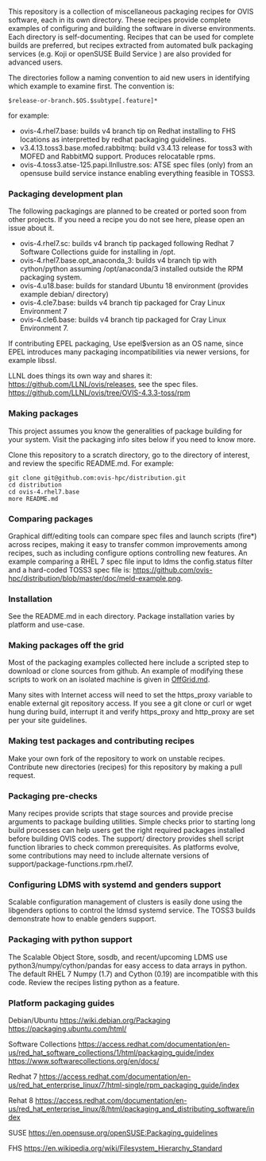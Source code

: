 This repository is a collection of miscellaneous packaging recipes for OVIS software, each in its own directory. These recipes provide complete examples of configuring and building the software in diverse environments.
Each directory is self-documenting. Recipes that can be used for complete builds are preferred, but recipes extracted from automated bulk packaging services (e.g. Koji or openSUSE Build Service ) are also provided for advanced users.

The directories follow a naming convention to aid new users in identifying which example to examine first. The convention is:

	$release-or-branch.$OS.$subtype[.feature]*

for example:
* ovis-4.rhel7.base: builds v4 branch tip on Redhat installing to FHS locations as interpretted by redhat packaging guidelines.
* v3.4.13.toss3.base.mofed.rabbitmq: build v3.4.13 release for toss3 with MOFED and RabbitMQ support. Produces relocatable rpms.
* ovis-4.toss3.atse-125.papi.llnllustre.sos: ATSE spec files (only) from an opensuse build service instance enabling everything feasible in TOSS3.

### Packaging development plan
The following packagings are planned to be created or ported soon from other projects. If you need a recipe you do not see here, please open an issue about it.
* ovis-4.rhel7.sc: builds v4 branch tip packaged following Redhat 7 Software Collections guide for installing in /opt.
* ovis-4.rhel7.base.opt_anaconda_3: builds v4 branch tip with cython/python assuming /opt/anaconda/3 installed outside the RPM packaging system.
* ovis-4.u18.base:  builds for standard Ubuntu 18 environment (provides example debian/ directory)
* ovis-4.cle7.base:  builds v4 branch tip packaged for Cray Linux Environment 7
* ovis-4.cle6.base:  builds v4 branch tip packaged for Cray Linux Environment 7.

If contributing EPEL packaging, Use epel$version as an OS name, since EPEL introduces many packaging incompatibilities via newer versions, for example libssl.

LLNL does things its own way and shares it: https://github.com/LLNL/ovis/releases, see the spec files. https://github.com/LLNL/ovis/tree/OVIS-4.3.3-toss/rpm

### Making packages

This project assumes you know the generalities of package building for your system. Visit
the packaging info sites below if you need to know more.

Clone this repository to a scratch directory, go to the directory of interest, and review the
specific README.md. For example:

    git clone git@github.com:ovis-hpc/distribution.git
    cd distribution
    cd ovis-4.rhel7.base
    more README.md

### Comparing packages
Graphical diff/editing tools can compare spec files and launch scripts (fire*) across recipes, making it easy to transfer common improvements among recipes, such as including configure options controlling new features. An example comparing a RHEL 7 spec file input to ldms the config.status filter and a hard-coded TOSS3 spec file is: https://github.com/ovis-hpc/distribution/blob/master/doc/meld-example.png.

### Installation
See the README.md in each directory. Package installation varies by platform and use-case.

### Making packages off the grid
Most of the packaging examples collected here include a scripted step to download or clone
sources from github. An example of modifying these scripts to work
on an isolated machine is given in [OffGrid.md](OffGrid.md).

Many sites with Internet access will need to set the https_proxy variable to enable external git repository access. If you see a git clone or curl or wget hung during build, interrupt it and verify https_proxy and http_proxy are set per your site guidelines.

### Making test packages and contributing recipes
Make your own fork of the repository to work on unstable recipes. Contribute new directories (recipes) for this repository by making a pull request.

### Packaging pre-checks
Many recipes provide scripts that stage sources and provide precise arguments to package building utilities. Simple checks prior to starting long build processes can help users get the right required packages installed before building OVIS codes. The support/ directory provides shell script function libraries to check common prerequisites. As platforms evolve, some contributions may need to include alternate versions of support/package-functions.rpm.rhel7.

### Configuring LDMS with systemd and genders support
Scalable configuration management of clusters is easily done using the libgenders
options to control the ldmsd systemd service. The TOSS3 builds demonstrate how to
enable genders support.

### Packaging with python support
The Scalable Object Store, sosdb, and recent/upcoming LDMS use python3/numpy/cython/pandas for easy access to data arrays in python.
The default RHEL 7 Numpy (1.7) and Cython (0.19) are incompatible with this code.
Review the recipes listing python as a feature.

### Platform packaging guides

Debian/Ubuntu
https://wiki.debian.org/Packaging
https://packaging.ubuntu.com/html/

Software Collections
https://access.redhat.com/documentation/en-us/red_hat_software_collections/1/html/packaging_guide/index
https://www.softwarecollections.org/en/docs/

Redhat 7
https://access.redhat.com/documentation/en-us/red_hat_enterprise_linux/7/html-single/rpm_packaging_guide/index

Rehat 8
https://access.redhat.com/documentation/en-us/red_hat_enterprise_linux/8/html/packaging_and_distributing_software/index

SUSE
https://en.opensuse.org/openSUSE:Packaging_guidelines

FHS
https://en.wikipedia.org/wiki/Filesystem_Hierarchy_Standard


